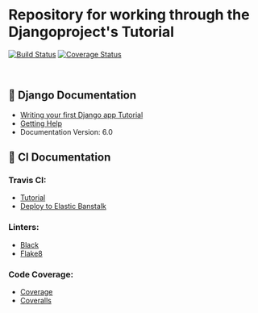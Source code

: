 # Repository for working through the Djangoproject's Tutorial

[![Build Status](https://app.travis-ci.com/thaddeuspearson/django_tutorial.svg?token=D3eypxDpBq5kNshmgvxA)](https://app.travis-ci.com/thaddeuspearson/django_tutorial) 
[![Coverage Status](https://coveralls.io/repos/github/thaddeuspearson/django_tutorial/badge.svg)](https://coveralls.io/github/thaddeuspearson/django_tutorial)

<br>

## :green_book: Django Documentation
- [Writing your first Django app Tutorial](https://docs.djangoproject.com/en/6.0/intro/tutorial01/)
- [Getting Help](https://docs.djangoproject.com/en/6.0/faq/help/)
- Documentation Version: 6.0

## :green_book: CI Documentation

### Travis CI:
- [Tutorial](https://docs.travis-ci.com/user/tutorials/tutorials-overview/)
- [Deploy to Elastic Banstalk](https://docs.travis-ci.com/user/deployment-v2/providers/elasticbeanstalk/)

### Linters:
- [Black](https://github.com/psf/black)
- [Flake8](https://flake8.pycqa.org/en/latest/)

### Code Coverage:
- [Coverage](https://coverage.readthedocs.io/)
- [Coveralls](https://coveralls.io/)
